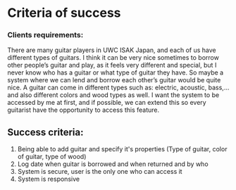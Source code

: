 Criteria of success
=======================

### Clients requirements:
There are many guitar players in UWC ISAK Japan, and each of us have different types of guitars. I think it can be very nice sometimes to borrow other people’s guitar and play, as it feels very different and special, but I never know who has a guitar or what type of guitar they have. So maybe a system where we can lend and borrow each other’s guitar would be quite nice. A guitar can come in different types such as: electric, acoustic, bass,… and also different colors and wood types as well. I want the system to be accessed by me at first, and if possible, we can extend this so every guitarist have the opportunity to access this feature.

## Success criteria:
1. Being able to add guitar and specify it's properties (Type of guitar, color of guitar, type of wood)
2. Log date when guitar is borrowed and when returned and by who
3. System is secure, user is the only one who can access it
4. System is responsive



